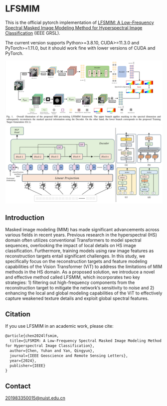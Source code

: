 # LFSMIM

This is the official pytorch implementation of [LFSMIM: A Low-Frequency Spectral Masked Image Modeling Method for Hyperspectral Image Classification](https://ieeexplore.ieee.org/abstract/document/10416647) (IEEE GRSL).

The current version supports Python>=3.8.10, CUDA>=11.3.0 and PyTorch>=1.11.0, but it should work fine with lower versions of CUDA and PyTorch. 

<img src="img/LFSMIM.png" width="900px"/>
  
<img src="img/VIT.png" width="900px"/>

## Introduction
Masked image modeling (MIM) has made significant advancements across various fields in recent years. Previous research in the hyperspectral (HS) domain often utilizes conventional Transformers to model spectral sequences, overlooking the impact of local details on HS image classification. Furthermore, training models using raw image features as reconstruction targets entail significant challenges. In this study, we specifically focus on the reconstruction targets and feature modeling capabilities of the Vision Transformer (ViT) to address the limitations of MIM methods in the HS domain. As a proposed solution, we introduce a novel and effective method called LFSMIM, which incorporates two key strategies: 1) filtering out high-frequency components from the reconstruction target to mitigate the network’s sensitivity to noise and 2) enhancing the local and global modeling capabilities of the ViT to effectively capture weakened texture details and exploit global spectral features.
 
## Citation

If you use LFSMIM in an academic work, please cite:

```
@article{chen2024lfsmim,
  title={LFSMIM: A Low-Frequency Spectral Masked Image Modeling Method for Hyperspectral Image Classification},
  author={Chen, Yuhan and Yan, Qingyun},
  journal={IEEE Geoscience and Remote Sensing Letters},
  year={2024},
  publisher={IEEE}
}
```

## Contact

201983350015@nuist.edu.cn

